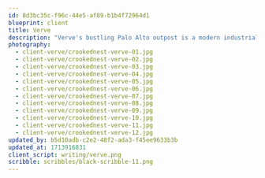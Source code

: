 ```yaml
---
id: 8d3bc35c-f96c-44e5-af89-b1b4f72964d1
blueprint: client
title: Verve
description: "Verve's bustling Palo Alto outpost is a modern industrial space designed by multidisciplinary design studio Young American Creative. Rare and unique aeroids and mature tropical specimens populate a sunlit interior awning that runs the length of the entry wall, while hoyas, peperomia and rhipsalis cascade down toward a custom bench planted with a large-scale philodendron monstera and hoya obovata. Rough-hewn concrete pots made in collaboration with artist John Zane Zappas accent the space with added flora."
photography:
  - client-verve/crookednest-verve-01.jpg
  - client-verve/crookednest-verve-02.jpg
  - client-verve/crookednest-verve-03.jpg
  - client-verve/crookednest-verve-04.jpg
  - client-verve/crookednest-verve-05.jpg
  - client-verve/crookednest-verve-06.jpg
  - client-verve/crookednest-verve-07.jpg
  - client-verve/crookednest-verve-08.jpg
  - client-verve/crookednest-verve-09.jpg
  - client-verve/crookednest-verve-10.jpg
  - client-verve/crookednest-verve-11.jpg
  - client-verve/crookednest-verve-12.jpg
updated_by: b5d10adb-c2e2-48f2-ada3-f45ee9633b3b
updated_at: 1713916831
client_script: writing/verve.png
scribble: scribbles/black-scribble-11.png
---
```

